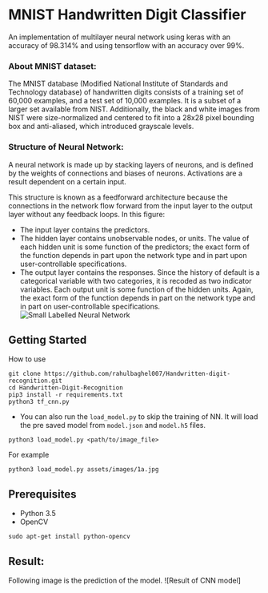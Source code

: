MNIST Handwritten Digit Classifier
==================================

An implementation of multilayer neural network using keras with an accuracy of 98.314% and using tensorflow with an accuracy over 99%.

### About MNIST dataset:
The MNIST database (Modified National Institute of Standards and Technology database) of handwritten digits consists of a training set of 60,000 examples, and a test set of 10,000 examples. It is a subset of a larger set available from NIST. Additionally, the black and white images from NIST were size-normalized and centered to fit into a 28x28 pixel bounding box and anti-aliased, which introduced grayscale levels.


### Structure of Neural Network:
A neural network is made up by stacking layers of neurons, and is defined by the weights 
of connections and biases of neurons. Activations are a result dependent on a certain input.

This structure is known as a feedforward architecture because the connections in the network flow forward from the input layer to the output layer without any feedback loops. In this figure:

* The input layer contains the predictors.
* The hidden layer contains unobservable nodes, or units. The value of each hidden unit is some function of the predictors; the exact form of the function depends in part upon the network type and in part upon user-controllable specifications.
* The output layer contains the responses. Since the history of default is a categorical variable with two categories, it is recoded as two indicator variables. Each output unit is some function of the hidden units. Again, the exact form of the function depends in part on the network type and in part on user-controllable specifications.
![Small Labelled Neural Network](http://i.imgur.com/HdfentB.png)

## Getting Started

How to use
```    
git clone https://github.com/rahulbaghel007/Handwritten-digit-recognition.git
cd Handwritten-Digit-Recognition
pip3 install -r requirements.txt 
python3 tf_cnn.py
```
* You can also run the `load_model.py` to skip the training of NN. It will load the pre saved model from `model.json` and `model.h5` files.
```
python3 load_model.py <path/to/image_file>
```
For example
```
python3 load_model.py assets/images/1a.jpg 
```
 
## Prerequisites

- Python 3.5
- OpenCV
```
sudo apt-get install python-opencv
``` 
## Result:
Following image is the prediction of the model.
![Result of CNN model]

